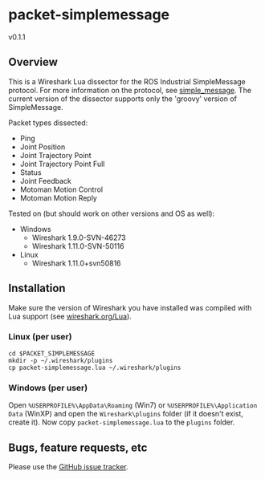 # packet-simplemessage
v0.1.1


## Overview

This is a Wireshark Lua dissector for the ROS Industrial SimpleMessage 
protocol. For more information on the protocol, see [simple_message][]. The 
current version of the dissector supports only the 'groovy' version of 
SimpleMessage.

Packet types dissected:

 * Ping
 * Joint Position
 * Joint Trajectory Point
 * Joint Trajectory Point Full
 * Status
 * Joint Feedback
 * Motoman Motion Control
 * Motoman Motion Reply

Tested on (but should work on other versions and OS as well):

 * Windows
   * Wireshark 1.9.0-SVN-46273 
   * Wireshark 1.11.0-SVN-50116
 * Linux
   * Wireshark 1.11.0+svn50816


## Installation

Make sure the version of Wireshark you have installed was compiled with Lua 
support (see [wireshark.org/Lua][]).

### Linux (per user)

    cd $PACKET_SIMPLEMESSAGE
    mkdir -p ~/.wireshark/plugins
    cp packet-simplemessage.lua ~/.wireshark/plugins

### Windows (per user)

Open `%USERPROFILE%\AppData\Roaming` (Win7) or `%USERPROFILE%\Application Data` 
(WinXP) and open the `Wireshark\plugins` folder (if it doesn't exist, create 
it). Now copy `packet-simplemessage.lua` to the `plugins` folder.


## Bugs, feature requests, etc

Please use the [GitHub issue tracker][].



[simple_message]: http://ros.org/wiki/simple_message
[wireshark.org/Lua]: http://wiki.wireshark.org/Lua
[GitHub issue tracker]: https://github.com/gavanderhoorn/packet-simplemessage/issues
